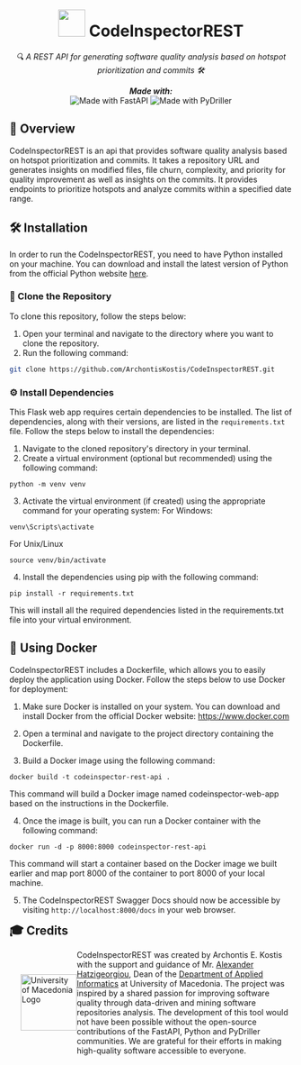 <h1 align="center">
  <img src="https://github.com/ArchontisKostis/CodeInspector/blob/master/static/assets/svg/logo_1.svg" width="48" height="48" />
  CodeInspectorREST
</h1>

<p align="center">
  <em>🔍 A REST API for generating software quality analysis based on hotspot prioritization and commits 🛠️</em> 
</p>

<p align="center">
  <em><b>Made with:</b></em> <br>
  <img src="https://img.shields.io/badge/FastAPI-blue" alt="Made with FastAPI" />
  <img src="https://img.shields.io/badge/PyDriller-green" alt="Made with PyDriller" />
</p>

## 🚀 Overview
CodeInspectorREST is an api that provides software quality analysis based on hotspot prioritization and commits.
It takes a repository URL and generates insights on modified files, file churn, complexity, and priority for quality improvement as well as insights on the commits.
It provides endpoints to prioritize hotspots and analyze commits within a specified date range.

## 🛠️ Installation
In order to run the CodeInspectorREST, you need to have Python installed on your machine. 
You can download and install the latest version of Python from the official Python website [here](https://www.python.org/downloads/).

### 🐙 Clone the Repository
To clone this repository, follow the steps below:
1. Open your terminal and navigate to the directory where you want to clone the repository.
2. Run the following command:
```bash
git clone https://github.com/ArchontisKostis/CodeInspectorREST.git
```

### ⚙️ Install Dependencies
This Flask web app requires certain dependencies to be installed. The list of dependencies, along with their versions, are listed in the `requirements.txt` file. Follow the steps below to install the dependencies:

1. Navigate to the cloned repository's directory in your terminal.
2. Create a virtual environment (optional but recommended) using the following command:
```
python -m venv venv
```

3. Activate the virtual environment (if created) using the appropriate command for your operating system:
For Windows:
```
venv\Scripts\activate
```

For Unix/Linux
```
source venv/bin/activate
```

4. Install the dependencies using pip with the following command:
```
pip install -r requirements.txt
```

This will install all the required dependencies listed in the requirements.txt file into your virtual environment.

## 🐳 Using Docker

CodeInspectorREST includes a Dockerfile, which allows you to easily deploy the application using Docker. Follow the steps below to use Docker for deployment:

1. Make sure Docker is installed on your system. You can download and install Docker from the official Docker website: https://www.docker.com

2. Open a terminal and navigate to the project directory containing the Dockerfile.

3. Build a Docker image using the following command:
```
docker build -t codeinspector-rest-api .
```
This command will build a Docker image named codeinspector-web-app based on the instructions in the Dockerfile.

4. Once the image is built, you can run a Docker container with the following command:
```
docker run -d -p 8000:8000 codeinspector-rest-api
```
This command will start a container based on the Docker image we built earlier and map port 8000 of the container to port 8000 of your local machine.

5. The CodeInspectorREST Swagger Docs should now be accessible by visiting `http://localhost:8000/docs` in your web browser.

<h2 style="margin: 0; padding: 0;">🎓 Credits</h2>
<div style="display: flex; align-items: center; flex-direction: row-reverse;">
  <p>
    CodeInspectorREST was created by Archontis E. Kostis with the support and guidance of Mr. <a href="https://users.uom.gr/~achat/">Alexander Hatzigeorgiou</a>, 
    Dean of the <a href="https://www.uom.gr/dai">Department of Applied Informatics</a> at University of Macedonia. 
    The project was inspired by a shared passion for improving software quality through data-driven and mining software repositories analysis. 
    The development of this tool would not have been possible without the open-source contributions of the FastAPI, Python and PyDriller communities. 
    We are grateful for their efforts in making high-quality software accessible to everyone.
  </p>
  <img src="https://www.uom.gr/site/images/logos/UOMLOGOGR-thumb.jpg" alt="University of Macedonia Logo" height="100" style="margin-left: 20px; align: center;">
</div>
